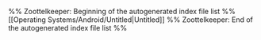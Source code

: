 %% Zoottelkeeper: Beginning of the autogenerated index file list  %%
 [[Operating Systems/Android/Untitled|Untitled]]
%% Zoottelkeeper: End of the autogenerated index file list  %%
